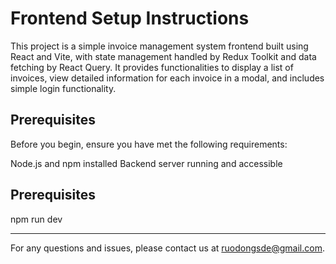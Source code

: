# Frontend Setup Instructions

This project is a simple invoice management system frontend built using React and Vite, with state management handled by Redux Toolkit and data fetching by React Query. It provides functionalities to display a list of invoices, view detailed information for each invoice in a modal, and includes simple login functionality.

## Prerequisites

Before you begin, ensure you have met the following requirements:

Node.js and npm installed
Backend server running and accessible


## Prerequisites

npm run dev

---

For any questions and issues, please contact us at ruodongsde@gmail.com. 
